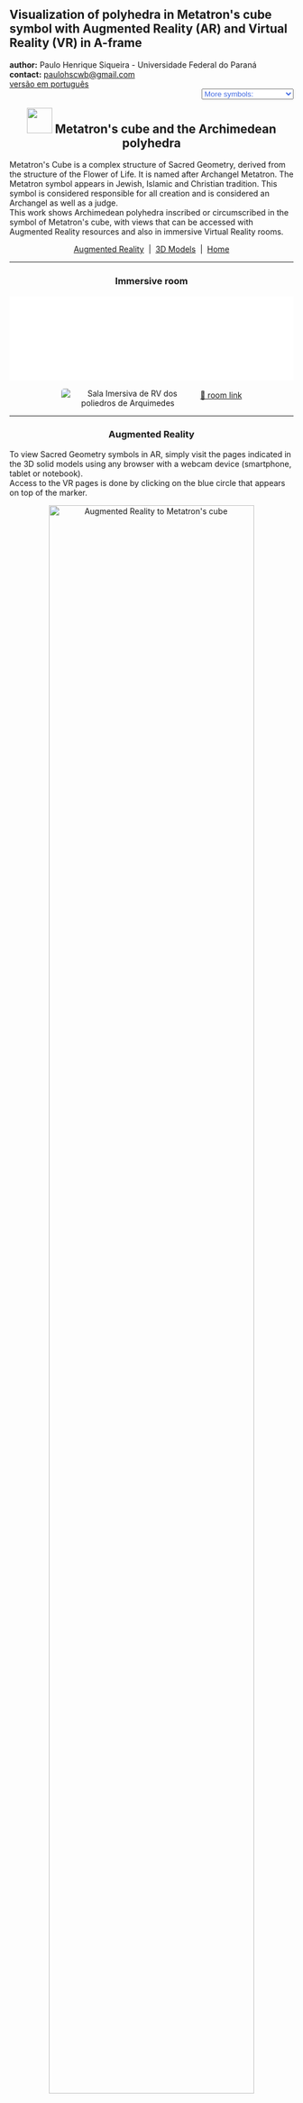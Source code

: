 <link rel="stylesheet" href="../scripts/style.css">
<meta charset="utf-8">
<link rel="icon" type="image/png" href="vr/salas/imagens/icone.png">
<h2>Visualization of polyhedra in Metatron's cube symbol with Augmented Reality (AR) and Virtual Reality (VR) in A-frame</h2>
 <b>author:</b> Paulo Henrique Siqueira - Universidade Federal do Paraná
 <br><b>contact:</b> <a href="#">paulohscwb@gmail.com</a>
 <br><a href="https://paulohscwb.github.io/metatron/archimedes/pt-br/">versão em português</a>
 <form style="margin: 0 auto; float:right; text-align:right; width:100%; margin-bottom:15px;">
	<select id="url" onchange="urlHandler(this.value)" style="color:royalblue;">
		<option disabled selected value>More symbols:</option>
		<option value="../catalan/">Catalan polyhedra</option>
		<option disabled value="../archimedes/">Archimedean polyhedra</option>
		<!--<option value="../biscribed/">Biscribed polyhedr</option>
		<option value="../joined/">Archimedean and Catalan convex hulls</option>
		<option value="../nonconvex/">Nonconvex polyhedra 1</option>
		<option value="../nonconvex2/">Nonconvex polyhedra 2</option>
		<option value="../propellor/">Propellor polyhedra</option>
		<option value="../toroids/">Polyhedral toroids</option>-->
	</select>
</form>
<script>
function urlHandler(value) {                               
    window.location.assign(`${value}`);
}
</script>

<p id="p1"></p>
  <h2 align="center"><img src="vr/salas/imagens/icone.png" style="margin-bottom:-10px" width="45"> Metatron's cube and the Archimedean polyhedra</h2>
Metatron's Cube is a complex structure of Sacred Geometry, derived from the structure of the Flower of Life. It is named after Archangel Metatron. The Metatron symbol appears in Jewish, Islamic and Christian tradition. This symbol is considered responsible for all creation and is considered an Archangel as well as a judge. 
<br>This work shows Archimedean polyhedra inscribed or circumscribed in the symbol of Metatron's cube, with views that can be accessed with Augmented Reality resources and also in immersive Virtual Reality rooms.
<p align="center"><a href="#ra">Augmented Reality</a><span>&nbsp;&nbsp;|&nbsp;&nbsp;</span><a href="#m3d">3D Models</a><span>&nbsp;&nbsp;|&nbsp;&nbsp;</span><a href="../">Home</a></p>
  <hr>
 <h3 align="center">Immersive room</h3>
  <div class="embed-container"><iframe width="100%" src="sala.htm" title="Sala Imersiva dos poliedros de Arquimedes" frameborder="0" loading="lazy"></iframe></div>
  <p align="center"><img align="middle" src="vr/salas/videos/archimedes.gif" style="max-width: 47%; border-radius:5px; margin-right:10px" loading="lazy" alt="Sala Imersiva de RV dos poliedros de Arquimedes"/><a href="sala.htm" target="_blank">&#x1f517; room link</a></p> 
  <hr>
  <h3 id="ra" align="center">Augmented Reality</h3>
  To view Sacred Geometry symbols in AR, simply visit the pages indicated in the 3D solid models using any browser with a webcam device (smartphone, tablet or notebook).
<br>Access to the VR pages is done by clicking on the blue circle that appears on top of the marker.
<p align="center"><img style="border-radius:7px;" alt="Augmented Reality to Metatron's cube" src="ar/example.png" width="85%"></p>
<hr>
<h3 id="m3d" align="center">3D models</h3>
<!--<iframe width="560" height="315" style="max-width:100%" src="https://www.youtube.com/embed/videoseries?list=PLy0I_lGW8HxVPJITr-G8ErteKw8a-iN7x" title="YouTube video player" frameborder="0" allow="accelerometer; autoplay; clipboard-write; encrypted-media; gyroscope; picture-in-picture; web-share" allowfullscreen></iframe>-->
<h4>1. Cuboctahedron</h4>
<a href="vr/Cuboctahedron.htm" target="_blank" title="3D model" class="fotoA"><img src="ar/50A.png" class="foto" alt="Metatron - Cuboctahedron"></a><img src="ar/50.png" class="qr">
 <br><br><br>Metatron's Cube is the name given to a complex two-dimensional geometric figure made of 13 circles of equal size, with lines extending from the center of each circle to the center of all twelve other circles. A cuboctahedron can be inscribed in Metatron's cube symbol.
 <br><br>
  <a href="ra.html" class="raAR" title="Augmented reality" target="_blank"></a>
 <hr>
<h4>2. Icosidodecahedron</h4>
<a href="vr/Icosidodecahedron.htm" target="_blank" title="3D model" class="fotoA"><img src="ar/51A.png" class="foto" alt="Metatron - Icosidodecahedron"></a><img src="ar/51.png" class="qr">
 <br><br><br>Metatron's Cube is considered a geometric variation of the Fruit of Life symbol, which is in turn derived from the Flower of Life symbol. An icosidodecahedron can be circumscribed in Metatron's cube symbol.
 <br><br>
 <a href="ra.html" class="raAR" title="Augmented reality" target="_blank"></a>
<hr>
<h4>3. Rhombicuboctahedron</h4>
<a href="vr/Rhombicuboctahedron.htm" target="_blank" title="3D model" class="fotoA"><img src="ar/52A.png" class="foto" alt="Metatron - Rhombicuboctahedron"></a><img src="ar/52.png" class="qr">
 <br><br><br>Metatron's Cube is a powerful symbol of Sacred Geometry, as this symbol is believed to contain all the patterns of creation. A rhombicuboctahedron can be inscribed in Metatron's cube symbol.
 <br><br>
 <a href="ra.html" class="raAR" title="Augmented reality" target="_blank"></a>
 <hr>
<h4>4. Snub Cube</h4>
<a href="vr/SnubCube.htm" target="_blank" title="3D model" class="fotoA"><img src="ar/53A.png" class="foto" alt="Metatron - Snub Cube"></a><img src="ar/53.png" class="qr">
 <br><br><br>Metatron's Cube is the name given to a complex two-dimensional geometric figure made of 13 circles of equal size, with lines extending from the center of each circle to the center of all twelve other circles. A snub cube can be inscribed in Metatron's cube symbol.
 <br><br>
 <a href="ra.html" class="raAR" title="Augmented reality" target="_blank"></a>
<hr>
<h4>5. Truncated Cube</h4>
<a href="vr/TruncatedCube.htm" target="_blank" title="3D model" class="fotoA"><img src="ar/54A.png" class="foto" alt="Metatron - Truncated Cube"></a><img src="ar/54.png" class="qr">
 <br><br><br>Metatron's Cube is considered a geometric variation of the Fruit of Life symbol, which is in turn derived from the Flower of Life symbol. A truncated cube can be inscribed in Metatron's cube symbol.
 <br><br>
  <a href="ra.html" class="raAR" title="Augmented reality" target="_blank"></a>
 <hr>
<h4>6. Truncated Cuboctahedron</h4>
<a href="vr/TruncatedCuboctahedron.htm" target="_blank" title="3D model" class="fotoA"><img src="ar/55A.png" class="foto" alt="Metatron - Truncated Cuboctahedron"></a><img src="ar/55.png" class="qr">
 <br><br><br>Metatron's Cube is a powerful symbol of Sacred Geometry, as this symbol is believed to contain all the patterns of creation. A truncated cuboctahedron can be inscribed in Metatron's cube symbol.
 <br><br>
 <a href="ra.html" class="raAR" title="Augmented reality" target="_blank"></a>
 <hr>
<h4>7. Truncated Dodecahedron</h4>
<a href="vr/TruncatedDodecahedron.htm" target="_blank" title="3D model" class="fotoA"><img src="ar/56A.png" class="foto" alt="Metatron - Truncated Dodecahedron"></a><img src="ar/56.png" class="qr">
 <br><br><br>Metatron's Cube is the name given to a complex two-dimensional geometric figure made of 13 circles of equal size, with lines extending from the center of each circle to the center of all twelve other circles. A truncated dodecahedron can be inscribed in Metatron's cube symbol.
 <br><br>
  <a href="ra.html" class="raAR" title="Augmented reality" target="_blank"></a>
 <hr>
<h4>8. Truncated Icosahedron</h4>
<a href="vr/TruncatedIcosahedron.htm" target="_blank" title="3D model" class="fotoA"><img src="ar/57A.png" class="foto" alt="Metatron - Truncated Icosahedron"></a><img src="ar/57.png" class="qr">
 <br><br><br>Metatron's Cube is considered a geometric variation of the Fruit of Life symbol, which is in turn derived from the Flower of Life symbol. A truncated icosahedron can be inscribed in Metatron's cube symbol.
 <br><br>
 <a href="ra.html" class="raAR" title="Augmented reality" target="_blank"></a>
 <hr>
<h4>9. Truncated Octahedron</h4>
<a href="vr/TruncatedOctahedron.htm" target="_blank" title="3D model" class="fotoA"><img src="ar/58A.png" class="foto" alt="Metatron - Truncated Octahedron"></a><img src="ar/58.png" class="qr">
 <br><br><br>Metatron's Cube is a powerful symbol of Sacred Geometry, as this symbol is believed to contain all the patterns of creation. A truncated octahedron can be inscribed in Metatron's cube symbol.
 <br><br>
 <a href="ra.html" class="raAR" title="Augmented reality" target="_blank"></a>
 <hr>
<h4>10. Truncated Tetrahedron</h4>
<a href="vr/TruncatedTetrahedron.htm" target="_blank" title="3D model" class="fotoA"><img src="ar/59A.png" class="foto" alt="Metatron - Truncated Tetrahedron"></a><img src="ar/59.png" class="qr">
 <br><br><br>Metatron's Cube is the name given to a complex two-dimensional geometric figure made of 13 circles of equal size, with lines extending from the center of each circle to the center of all twelve other circles. A truncated tetrahedron can be inscribed in Metatron's cube symbol.
 <br><br>
 <a href="ra.html" class="raAR" title="Augmented reality" target="_blank"></a>
 <hr>
<h4>11. Truncated Stellated Tetrahedron</h4>
<a href="vr/TruncatedTetrahedronStar.htm" target="_blank" title="3D model" class="fotoA"><img src="ar/60A.png" class="foto" alt="Metatron - Truncated Stellated Tetrahedron"></a><img src="ar/60.png" class="qr">
 <br><br><br>Metatron's Cube is the name given to a complex two-dimensional geometric figure made of 13 circles of equal size, with lines extending from the center of each circle to the center of all twelve other circles. A truncated stellated tetrahedron can be inscribed in Metatron's cube symbol.
 <br><br>
 <a href="ra.html" class="raAR" title="Augmented reality" target="_blank"></a>
 <p class="topop"><a href="#p1" class="topo">back to top</a></p>
<hr>

<br><a rel="license" href="http://creativecommons.org/licenses/by-nc-nd/4.0/"><img alt="Licença Creative Commons" style="border-width:0" src="https://i.creativecommons.org/l/by-nc-nd/4.0/88x31.png" loading="lazy"/></a><br /><span xmlns:dct="http://purl.org/dc/terms/" property="dct:title">Metatron's cube and the Archimedean polyhedra: Visualization of symbols with Augmented Reality and Virtual Reality"</span> by <a xmlns:cc="http://creativecommons.org/ns#" href="https://paulohscwb.github.io/metatron/archimedes/" property="cc:attributionName" rel="cc:attributionURL">Paulo Henrique Siqueira</a> is licensed with a license <a rel="license" href="http://creativecommons.org/licenses/by-nc-nd/4.0/">Creative Commons Attribution-NonCommercial-NoDerivatives 4.0 International</a>.

<h4>How to cite this work:</h4> 
<p>Siqueira, P.H., "Metatron's cube and the Archimedean polyhedra: Visualization of symbols with Augmented Reality and Virtual Reality". Available in: <https://paulohscwb.github.io/metatron/archimedes/>, August 2025.</p>
<!--<a target="_blank" href="https://doi.org/10.5281/zenodo.8272770"><img src="https://zenodo.org/badge/DOI/10.5281/zenodo.8272770.svg" alt="DOI"></a>-->
<br><br><b>References:</b>
<br>Pardesco. "Sacred Geometry Art, Symbols & Meanings". <a href="https://pardesco.com/blogs/news/sacred-geometry-art-symbols-meanings" target="_blank">https://pardesco.com/blogs/news/sacred-geometry-art-symbols-meanings</a>
<br>Weisstein, Eric W. "Polyhedra" From MathWorld-A Wolfram Web Resource. <a href="https://mathworld.wolfram.com/topics/Polyhedra.html" target="_blank">https://mathworld.wolfram.com/topics/Polyhedra.html</a>
<br>Wikipedia <a href="https://en.wikipedia.org/wiki/en.wikipedia.org/wiki/Platonic_solid" target="_blank">https://en.wikipedia.org/wiki/Platonic_solid</a>
<br>Solar System Scope. "Solar Textures: Stars and Milky Way". <a href="http://dmccooey.com/polyhedra/" target="_blank">https://www.solarsystemscope.com/textures/</a>
